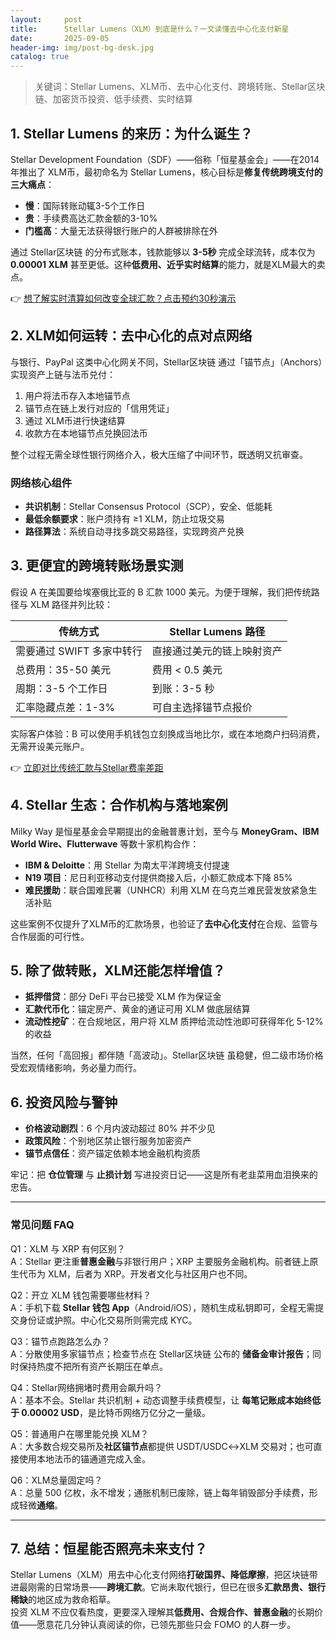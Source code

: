 ```yaml
---
layout:     post
title:      Stellar Lumens（XLM）到底是什么？一文读懂去中心化支付新星
date:       2025-09-05
header-img: img/post-bg-desk.jpg
catalog: true
---
```


> 关键词：Stellar Lumens、XLM币、去中心化支付、跨境转账、Stellar区块链、加密货币投资、低手续费、实时结算

## 1. Stellar Lumens 的来历：为什么诞生？

Stellar Development Foundation（SDF）——俗称「恒星基金会」——在2014年推出了 XLM币，最初命名为 Stellar Lumens，核心目标是**修复传统跨境支付的三大痛点**：

- **慢**：国际转账动辄3-5个工作日  
- **贵**：手续费高达汇款金额的3-10%  
- **门槛高**：大量无法获得银行账户的人群被排除在外

通过 Stellar区块链 的分布式账本，钱款能够以 **3-5秒** 完成全球流转，成本仅为 **0.00001 XLM** 甚至更低。这种**低费用、近乎实时结算**的能力，就是XLM最大的卖点。

👉 [想了解实时清算如何改变全球汇款？点击预约30秒演示](https://okxdog.com/)

## 2. XLM如何运转：去中心化的点对点网络

与银行、PayPal 这类中心化网关不同，Stellar区块链 通过「锚节点」（Anchors）实现资产上链与法币兑付：

1. 用户将法币存入本地锚节点  
2. 锚节点在链上发行对应的「信用凭证」  
3. 通过 XLM币进行快速结算  
4. 收款方在本地锚节点兑换回法币  

整个过程无需全球性银行网络介入，极大压缩了中间环节，既透明又抗审查。

### 网络核心组件

- **共识机制**：Stellar Consensus Protocol（SCP），安全、低能耗  
- **最低余额要求**：账户须持有 ≥1 XLM，防止垃圾交易  
- **路径算法**：系统自动寻找多跳交易路径，实现跨资产兑换

## 3. 更便宜的跨境转账场景实测

假设 A 在美国要给埃塞俄比亚的 B 汇款 1000 美元。为便于理解，我们把传统路径与 XLM 路径并列比较：

| 传统方式 | Stellar Lumens 路径 |
| --- | --- |
| 需要通过 SWIFT 多家中转行 | 直接通过美元的链上映射资产 |
| 总费用：35-50 美元 | 费用 < 0.5 美元 |
| 周期：3-5 个工作日 | 到账：3-5 秒 |
| 汇率隐藏点差：1-3% | 可自主选择锚节点报价 |

实际客户体验：B 可以使用手机钱包立刻换成当地比尔，或在本地商户扫码消费，无需开设美元账户。

👉 [立即对比传统汇款与Stellar费率差距](https://okxdog.com/)

## 4. Stellar 生态：合作机构与落地案例

Milky Way 是恒星基金会早期提出的金融普惠计划，至今与 **MoneyGram、IBM World Wire、Flutterwave** 等数十家机构合作：

- **IBM & Deloitte**：用 Stellar 为南太平洋跨境支付提速  
- **N19 项目**：尼日利亚移动支付提供商接入后，小额汇款成本下降 85%  
- **难民援助**：联合国难民署（UNHCR）利用 XLM 在乌克兰难民营发放紧急生活补贴  

这些案例不仅提升了XLM币的汇款场景，也验证了**去中心化支付**在合规、监管与合作层面的可行性。

## 5. 除了做转账，XLM还能怎样增值？

- **抵押借贷**：部分 DeFi 平台已接受 XLM 作为保证金  
- **汇款代币化**：锚定房产、黄金的通证可用 XLM 做底层结算  
- **流动性挖矿**：在合规地区，用户将 XLM 质押给流动性池即可获得年化 5-12% 的收益  

当然，任何「高回报」都伴随「高波动」。Stellar区块链 虽稳健，但二级市场价格受宏观情绪影响，务必量力而行。

## 6. 投资风险与警钟

- **价格波动剧烈**：6 个月内波动超过 80% 并不少见  
- **政策风险**：个别地区禁止银行服务加密资产  
- **锚节点信任**：资产锚定依赖本地金融机构资质

牢记：把 **仓位管理** 与 **止损计划** 写进投资日记——这是所有老韭菜用血泪换来的忠告。

---

### 常见问题 FAQ

Q1：XLM 与 XRP 有何区别？  
A：Stellar 更注重**普惠金融**与非银行用户；XRP 主要服务金融机构。前者链上原生代币为 XLM，后者为 XRP。开发者文化与社区用户也不同。

Q2：开立 XLM 钱包需要哪些材料？  
A：手机下载 **Stellar 钱包 App**（Android/iOS），随机生成私钥即可，全程无需提交身份证或护照。中心化交易所则需完成 KYC。

Q3：锚节点跑路怎么办？  
A：分散使用多家锚节点；检查节点在 Stellar区块链 公布的 **储备金审计报告**；同时保持热度不把所有资产长期压在单点。

Q4：Stellar网络拥堵时费用会飙升吗？  
A：基本不会。Stellar 共识机制 + 动态调整手续费模型，让 **每笔记账成本始终低于 0.00002 USD**，是比特币网络万亿分之一量级。

Q5：普通用户在哪里能兑换 XLM？  
A：大多数合规交易所及**社区锚节点**都提供 USDT/USDC↔XLM 交易对；也可直接使用本地法币的锚通道完成入金。

Q6：XLM总量固定吗？  
A：总量 500 亿枚，永不增发；通胀机制已废除，链上每年销毁部分手续费，形成轻微**通缩**。

---

## 7. 总结：恒星能否照亮未来支付？

Stellar Lumens（XLM）用去中心化支付网络**打破国界、降低摩擦**，把区块链带进最刚需的日常场景——**跨境汇款**。它尚未取代银行，但已在很多**汇款昂贵、银行稀缺**的地区成为救命稻草。  
投资 XLM 不应仅看热度，更要深入理解其**低费用、合规合作、普惠金融**的长期价值——愿意花几分钟认真阅读的你，已领先那些只会 FOMO 的人群一步。